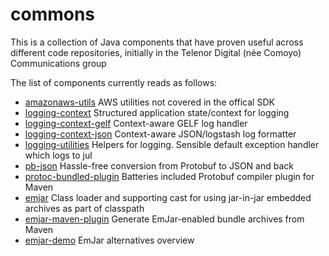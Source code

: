 commons
=======

This is a collection of Java components that have proven useful across
different code repositories, initially in the Telenor Digital (née
Comoyo) Communications group

The list of components currently reads as follows:

* [amazonaws-utils](amazonaws-utils) AWS utilities not covered in the offical SDK
* [logging-context](logging-context) Structured application state/context for logging
* [logging-context-gelf](logging-context-gelf) Context-aware GELF log handler
* [logging-context-json](logging-context-json) Context-aware JSON/logstash log formatter
* [logging-utilities](logging-utilities) Helpers for logging. Sensible default exception handler which logs to jul
* [pb-json](pb-json) Hassle-free conversion from Protobuf to JSON and back
* [protoc-bundled-plugin](protoc-bundled-plugin) Batteries included Protobuf compiler plugin for Maven
* [emjar](emjar) Class loader and supporting cast for using jar-in-jar embedded archives as part of classpath
* [emjar-maven-plugin](emjar-maven-plugin) Generate EmJar-enabled bundle archives from Maven
* [emjar-demo](emjar-demo) EmJar alternatives overview
